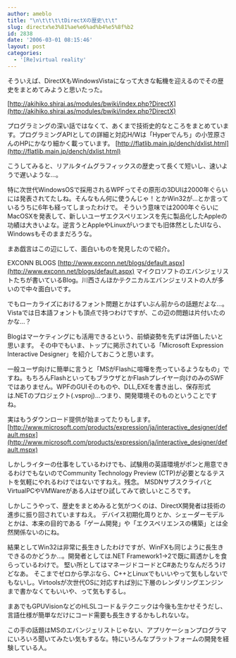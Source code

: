 ```yaml
---
author: ameblo
title: "\n\t\t\t\tDirectXの歴史\t\t"
slug: directx%e3%81%ae%e6%ad%b4%e5%8f%b2
id: 2838
date: '2006-03-01 08:15:46'
layout: post
categories:
  - '[Re]virtual reality'
---
```


そういえば、DirectXもWindowsVistaになって大きな転機を迎えるのでその歴史をまとめてみようと思いたった。

[http://akihiko.shirai.as/modules/bwiki/index.php?DirectX](http://akihiko.shirai.as/modules/bwiki/index.php?DirectX)

プログラミングの深い話ではなくて、あくまで技術史的なところをまとめています。プログラミングAPIとしての詳細と対応H/Wは「Hyperでんち」の小笠原さんのHPにかなり細かく載っています。 [http://flatlib.main.jp/dench/dxlist.html](http://flatlib.main.jp/dench/dxlist.html)

こうしてみると、リアルタイムグラフィックスの歴史って長くて短いし、速いようで遅いような…。

特に次世代WindowsOSで採用されるWPFってその原形の3DUIは2000年ぐらいには発表されてたしね。そんなもん何に使うんじゃ！とかWin32が…とか言っているうちに6年も経ってしまったわけで。 そういう意味では2000年ぐらいにMacOSXを発表して、新しいユーザエクスペリエンスを先に製品化したAppleの功績は大きいよな。逆言うとAppleやLinuxがいつまでも旧体然としたUIなら、Windowsもそのままだろうな。

まあ戯言はこの辺にして、面白いものを発見したので紹介。

EXCONN BLOGS [http://www.exconn.net/blogs/default.aspx](http://www.exconn.net/blogs/default.aspx) マイクロソフトのエバンジェリストたちが書いているBlog。川西さんほかテクニカルエバンジェリストの人が多いので中々面白いです。

でもローカライズにおけるフォント問題とかはずいぶん前からの話題だよな…。Vistaでは日本語フォントも頂点で持つわけですが、この辺の問題は片付いたのかな…？

Blogはマーケティングにも活用できるという、前傾姿勢を先ずは評価したいと思います。 その中でもいま、トップに掲示されている「Microsoft Expression Interactive Designer」を紹介しておこうと思います。

一般ユーザ向けに簡単に言うと「MSがFlashに喧嘩を売っているようなもの」ですね。もちろんFlashといってもブラウザとかFlashプレイヤー向けのみのSWFではありません。WPFのGUIそのものや、DLL,EXEを書き出し、保存形式は.NETのプロジェクト(.vsproj)…つまり、開発環境そのものということですね。

実はもうダウンロード提供が始まってたりもします。 [http://www.microsoft.com/products/expression/ja/interactive_designer/default.mspx](http://www.microsoft.com/products/expression/ja/interactive_designer/default.mspx)

しかしライターの仕事をしているわけでも、試験用の英語環境がポンと用意できるわけでもないのでCommunity Technology Preview (CTP)が必要となるテストを気軽にやれるわけではないですねえ。残念。 MSDNサブスクライバとVirtualPCやVMWareがある人はぜひ試してみて欲しいところです。

しかしこうやって、歴史をまとめみると気がつくのは、DirectX開発者は技術の進歩に振り回されていますねえ。 デバイス初期化周りとか、シェーダーモデルとかは、本来の目的である「ゲーム開発」や「エクスペリエンスの構築」とは全然関係ないのにね。

結果としてWin32は非常に長生きしたわけですが、WinFXも同じように長生きできるのかどうか…。開発者としては.NET Framework1→2で既に肩透かしを食らっているわけで。 堅い所としてはマネージドコードとC#あたりなんだろうけどなあ。 そこまでゼロから学ぶなら、C++とLinuxでもいいやって気もしないでもないし。Virtoolsが次世代OSに対応すれば別に下層のレンダリングエンジンまで書かなくてもいいや、って気もするし。

まあでもGPUVisionなどのHLSLコード＆テクニックは今後も生かせそうだし、言語仕様が簡単なだけにコード需要も長生きするかもしれないな。

この手の話題はMSのエバンジェリストじゃない、アプリケーションプログラマにいろいろ聞いてみたい気もするな。特にいろんなプラットフォームの開発を経験している人。